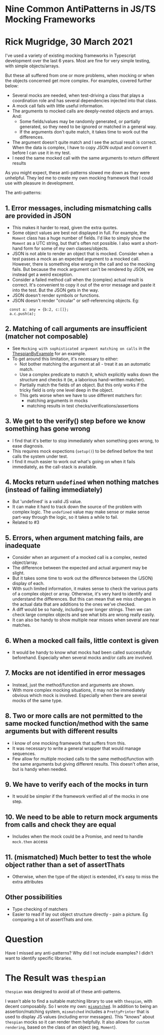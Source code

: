# Nine Common AntiPatterns in JS/TS Mocking Frameworks

# Rick Mugridge, 30 March 2021

I've used a variety of existing mocking frameworks in Typescript development over the last 6 years.
Most are fine for very simple testing, with simple objects/arrays.

But these all suffered from one or more problems, when mocking or when the objects concerned get more complex. 
For examples, covered further below:

 - Several mocks are needed, when test-driving a class that plays a coordination role and has several dependencies
   injected into that class.
 - A mock call fails with little useful information.
 - The arguments to mocked calls are deeply-nested objects and arrays. And:
    - Some fields/values may be randomly generated, or partially generated, 
      so they need to be ignored or matched in a general way.
    - If the arguments don't quite match, it takes time to work out the differences.
  - The argument doesn't quite match and I see the actual result is correct. 
    When the data is complex, I have to copy JSON output and convert it before I can use it in my test.
  - I need the same mocked call with the same arguments to return different results
 
As you might expect, these anti-patterns slowed me down as they were unhelpful.
They led me to create my own mocking framework that I could use with pleasure 
in development.
 
The anti-patterns:
 
## 1. Error messages, including mismatching calls are provided in JSON

 - This makes it harder to read, given the extra quotes.
 - Some object values are best not displayed in full. 
   For example, the `Moment` class has a huge number of fields.
   I'd like to simply show the `Moment` as a UTC string, but that's often not possible.
   I also want a short-hand form for some of my own classes/objects.
 - JSON is not able to render an object that is mocked. 
   Consider when a test passes a mock as an expected argument to a mocked call.
   However, there is something else wrong in the call and so the mocking fails.
   But because the mock argument can't be rendered by JSON, we instead get a weird exception.
 - Consider a failed method call when the (complex) actual result is correct.
   It's convenient to copy it out of the error message and paste it into the test. But the JSON gets in the way.
 - JSON doesn't render symbols or functions.
 - JSON doesn't render "circular" or self-referencing objects. Eg:

```
  const a: any = {b:2, c:[]};
  a.c.push(a);
```
   
## 2. Matching of call arguments are insufficient (matcher not composable)

 - See `Mocking with sophisticated argument matching on calls` in the [ThespianByExample](ThespianByExample.md) for an example.
 - To get around this limitation, it's necessary to either:
   - Not bother matching the argument at all - treat it as an automatic match.
   - Use a complex predicate to match it, which explicitly walks down the structure and checks it
     (ie, a laborious hand-written matcher).
   - Partially match the fields of an object.
     But this only works if the tricky field is only one level deep in the object.
   - This gets worse when we have to use different matchers for:
     - matching arguments in mocks
     - matching results in test checks/verifications/assertions

## 3. We get to the verify() step before we know something has gone wrong

- I find that it's better to stop immediately when something goes wrong, to ease diagnosis.
- This requires mock expections (`setup()`) to be defined before the test calls the system under test.
- I find it much easier to work out what's going on when it fails immediately, as the call-stack is available.

## 4. Mocks return `undefined` when nothing matches (instead of failing immediately)

- But 'undefined' is a valid JS value.
- It can make it hard to track down the source of the problem with complex logic.
  The `undefined` value may make sense or make sense part-way through the logic, so it takes a while to fail.
- Related to #3

## 5. Errors, when argument matching fails, are inadequate

 - Consider when an argument of a mocked call is a complex, nested object/array.
 - The difference between the expected and actual argument may be slight.
 - But it takes some time to work out the difference between the (JSON) display of each.
 - With such limited information, it makes sense to check the various parts of a complex object or array.
   Otherwise, it's very hard to identify and understand the differences.
   But this can mean that we miss changes in the actual data that are additions to the ones we've checked.
 - A diff would be so handy, including over longer strings. 
   Then we can check large complex objects and see what bits are wrong really easily.
 - It can also be handy to show multiple near misses when several are near matches.

## 6. When a mocked call fails, little context is given

- It would be handy to know what mocks had been called successfully beforehand.
  Especially when several mocks and/or calls are involved.

## 7. Mocks are not identified in error messages 

 - Instead, just the method/function and arguments are shown.
 - With more complex mocking situations, it may not be immediately obvious which mock is involved.
   Especially when there are several mocks of the same type.
 
## 8. Two or more calls are not permitted to the same mocked function/method with the same arguments but with different results

 - I know of one mocking framework that suffers from this. 
 - It was necessary to write a general wrapper that would manage sequences.
 - Few allow for multiple mocked calls to the same method/function with the same arguments but giving different results.
   This doesn't often arise, but is handy when needed.

## 9. We have to verify each of the mocks in turn

 - It would be simpler if the framework verified all of the mocks in one step.

## 10. We need to be able to return mock arguments from calls and check they are equal

 - Includes when the mock could be a Promise, and need to handle `mock.then` access

## 11. (mismatched) Much better to test the whole object rather than a set of assertThats

 - Otherwise, when the type of the object is extended, it's easy to miss the extra attributes

## Other possibilities

 * Type checking of matchers
 * Easier to read if lay out object structure directly - pain a picture. Eg comparing a lot of assertThats and one.

# Question

Have I missed any anti-patterns? Why did I not include examples? I didn't want to identify specific libraries.

# The Result was `thespian`

`thespian` was designed to avoid all of these anti-patterns.

I wasn't able to find a suitable matching library to use with `thespian`, with decent composabily.
So I wrote my own: [`mismatched`](https://github.com/rickmugridge/mismatched).
In addition to being an assertion/matching system, `mismatched` includes a `PrettyPrinter` that is used to 
display JS values (including error messages). This "knows" about `thespian` mocks so it can render them helpfully.
It also allows for `custom rendering`, based on the class of an object (eg, `Moment`).